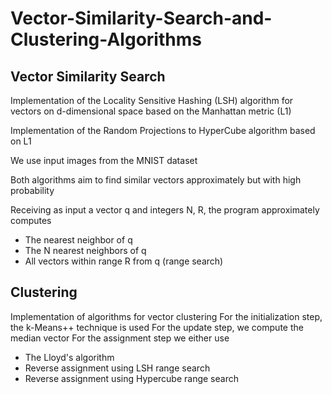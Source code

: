 # Vector-Similarity-Search-and-Clustering-Algorithms

## Vector Similarity Search

Implementation of the Locality Sensitive Hashing (LSH) algorithm for vectors on d-dimensional space based on the Manhattan metric (L1)

Implementation of the Random Projections to HyperCube algorithm based on L1

We use input images from the MNIST dataset

Both algorithms aim to find similar vectors approximately but with high probability

Receiving as input a vector q and integers N, R, the program approximately computes
- The nearest neighbor of q
- The N nearest neighbors of q
- All vectors within range R from q (range search)


## Clustering

Implementation of algorithms for vector clustering
For the initialization step, the k-Means++ technique is used
For the update step, we compute the median vector
For the assignment step we either use 

- The Lloyd's algorithm
- Reverse assignment using LSH range search
- Reverse assignment using Hypercube range search
